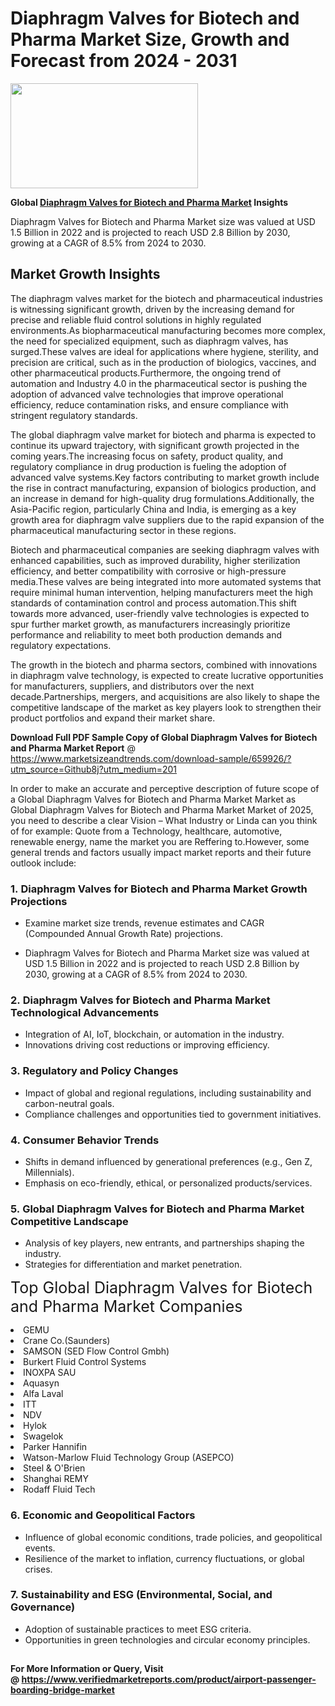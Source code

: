 <H1>Diaphragm Valves for Biotech and Pharma Market Size, Growth and Forecast from 2024 - 2031</H1><img class="aligncenter size-medium wp-image-584254" src="https://thirdeyenews.in/wp-content/uploads/2024/09/Global-Market-Research-300x168.jpeg" alt="" width="300" height="168" /><p><strong>Global&nbsp;<a href="https://www.marketsizeandtrends.com/download-sample/659926/?utm_source=Github8j?utm_medium=201">Diaphragm Valves for Biotech and Pharma Market</a> Insights</strong></p><p>Diaphragm Valves for Biotech and Pharma Market size was valued at USD 1.5 Billion in 2022 and is projected to reach USD 2.8 Billion by 2030, growing at a CAGR of 8.5% from 2024 to 2030.</p><p><h2>Market Growth Insights</h2> <p>The diaphragm valves market for the biotech and pharmaceutical industries is witnessing significant growth, driven by the increasing demand for precise and reliable fluid control solutions in highly regulated environments.As biopharmaceutical manufacturing becomes more complex, the need for specialized equipment, such as diaphragm valves, has surged.These valves are ideal for applications where hygiene, sterility, and precision are critical, such as in the production of biologics, vaccines, and other pharmaceutical products.Furthermore, the ongoing trend of automation and Industry 4.0 in the pharmaceutical sector is pushing the adoption of advanced valve technologies that improve operational efficiency, reduce contamination risks, and ensure compliance with stringent regulatory standards.</p> <p>The global diaphragm valve market for biotech and pharma is expected to continue its upward trajectory, with significant growth projected in the coming years.The increasing focus on safety, product quality, and regulatory compliance in drug production is fueling the adoption of advanced valve systems.Key factors contributing to market growth include the rise in contract manufacturing, expansion of biologics production, and an increase in demand for high-quality drug formulations.Additionally, the Asia-Pacific region, particularly China and India, is emerging as a key growth area for diaphragm valve suppliers due to the rapid expansion of the pharmaceutical manufacturing sector in these regions.</p> <p>Biotech and pharmaceutical companies are seeking diaphragm valves with enhanced capabilities, such as improved durability, higher sterilization efficiency, and better compatibility with corrosive or high-pressure media.These valves are being integrated into more automated systems that require minimal human intervention, helping manufacturers meet the high standards of contamination control and process automation.This shift towards more advanced, user-friendly valve technologies is expected to spur further market growth, as manufacturers increasingly prioritize performance and reliability to meet both production demands and regulatory expectations.</p> <p>The growth in the biotech and pharma sectors, combined with innovations in diaphragm valve technology, is expected to create lucrative opportunities for manufacturers, suppliers, and distributors over the next decade.Partnerships, mergers, and acquisitions are also likely to shape the competitive landscape of the market as key players look to strengthen their product portfolios and expand their market share.</p> <p></p><p><span class=""><strong>Download Full PDF Sample Copy of Global Diaphragm Valves for Biotech and Pharma Market Report</strong> @ <a href="https://www.marketsizeandtrends.com/download-sample/659926/?utm_source=Github8j?utm_medium=201" target="_blank">https://www.marketsizeandtrends.com/download-sample/659926/?utm_source=Github8j?utm_medium=201</a></span></p><p>In order to make an accurate and perceptive description of future scope of a Global&nbsp;Diaphragm Valves for Biotech and Pharma Market Market as Global&nbsp;Diaphragm Valves for Biotech and Pharma Market Market of 2025, you need to describe a clear Vision &ndash; What Industry or Linda can you think of for example: Quote from a Technology, healthcare, automotive, renewable energy, name the market you are Reffering to.However, some general trends and factors usually impact market reports and their future outlook include:</p><h3>1.&nbsp;<strong>Diaphragm Valves for Biotech and Pharma Market Growth Projections</strong></h3><ul><li>Examine market size trends, revenue estimates and CAGR (Compounded Annual Growth Rate) projections.</li><li><p>Diaphragm Valves for Biotech and Pharma Market size was valued at USD 1.5 Billion in 2022 and is projected to reach USD 2.8 Billion by 2030, growing at a CAGR of 8.5% from 2024 to 2030.</p></li></ul><h3>2.&nbsp;<strong>Diaphragm Valves for Biotech and Pharma Market Technological Advancements</strong></h3><ul><li>Integration of AI, IoT, blockchain, or automation in the industry.</li><li>Innovations driving cost reductions or improving efficiency.</li></ul><h3>3.&nbsp;<strong>Regulatory and Policy Changes</strong></h3><ul><li>Impact of global and regional regulations, including sustainability and carbon-neutral goals.</li><li>Compliance challenges and opportunities tied to government initiatives.</li></ul><h3>4.&nbsp;<strong>Consumer Behavior Trends</strong></h3><ul><li>Shifts in demand influenced by generational preferences (e.g., Gen Z, Millennials).</li><li>Emphasis on eco-friendly, ethical, or personalized products/services.</li></ul><h3>5.&nbsp;<strong>Global Diaphragm Valves for Biotech and Pharma Market Competitive Landscape</strong></h3><ul><li>Analysis of key players, new entrants, and partnerships shaping the industry.</li><li>Strategies for differentiation and market penetration.</li></ul><p data-pm-slice="1 1 []"><span style="color: inherit; font-family: inherit; font-size: 25px;">Top Global Diaphragm Valves for Biotech and Pharma Market Companies</span></p><div class="" data-test-id=""><p><li>GEMU</li><li> Crane Co.(Saunders)</li><li> SAMSON (SED Flow Control Gmbh)</li><li> Burkert Fluid Control Systems</li><li> INOXPA SAU</li><li> Aquasyn</li><li> Alfa Laval</li><li> ITT</li><li> NDV</li><li> Hylok</li><li> Swagelok</li><li> Parker Hannifin</li><li> Watson-Marlow Fluid Technology Group (ASEPCO)</li><li> Steel & O'Brien</li><li> Shanghai REMY</li><li> Rodaff Fluid Tech</li></p></div><h3>6.&nbsp;<strong>Economic and Geopolitical Factors</strong></h3><ul><li>Influence of global economic conditions, trade policies, and geopolitical events.</li><li>Resilience of the market to inflation, currency fluctuations, or global crises.</li></ul><h3>7.&nbsp;<strong>Sustainability and ESG (Environmental, Social, and Governance)</strong></h3><ul><li>Adoption of sustainable practices to meet ESG criteria.</li><li>Opportunities in green technologies and circular economy principles.</li></ul><h2><strong style="font-size: 14px;">For More Information or Query, Visit @&nbsp;</strong><a style="background-color: #ffffff; font-size: 14px;" href="https://www.marketsizeandtrends.com/report/diaphragm-valves-for-biotech-and-pharma-market/" target="_blank">https://www.verifiedmarketreports.com/product/airport-passenger-boarding-bridge-market</a></h2>